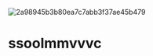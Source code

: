 ![2a98945b3b80ea7c7abb3f37ae45b479](https://github.com/solovvz55/ssoolmmvvvc/assets/135843189/0431ef37-97c2-4f17-8ea8-aea1d80bcdea)
# ssoolmmvvvc
